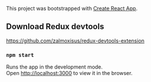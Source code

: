 This project was bootstrapped with [Create React App](https://github.com/facebook/create-react-app).

## Download Redux devtools
https://github.com/zalmoxisus/redux-devtools-extension

### `npm start`

Runs the app in the development mode.<br>
Open [http://localhost:3000](http://localhost:3000) to view it in the browser.


